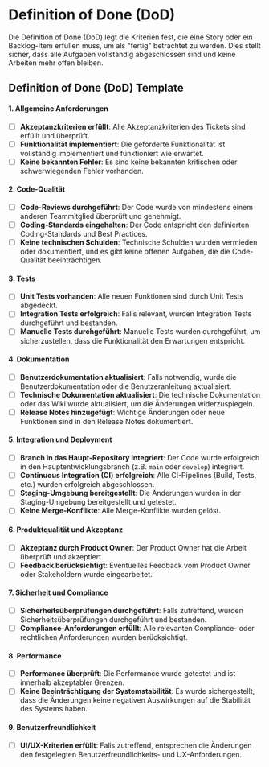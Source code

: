 # Definition of Done (DoD)

Die Definition of Done (DoD) legt die Kriterien fest, die eine Story oder ein Backlog-Item erfüllen muss, um als "fertig" betrachtet zu werden. Dies stellt sicher, dass alle Aufgaben vollständig abgeschlossen sind und keine Arbeiten mehr offen bleiben.


## **Definition of Done (DoD) Template**

#### **1. Allgemeine Anforderungen**
- [ ] **Akzeptanzkriterien erfüllt**: Alle Akzeptanzkriterien des Tickets sind erfüllt und überprüft.
- [ ] **Funktionalität implementiert**: Die geforderte Funktionalität ist vollständig implementiert und funktioniert wie erwartet.
- [ ] **Keine bekannten Fehler**: Es sind keine bekannten kritischen oder schwerwiegenden Fehler vorhanden.

#### **2. Code-Qualität**
- [ ] **Code-Reviews durchgeführt**: Der Code wurde von mindestens einem anderen Teammitglied überprüft und genehmigt.
- [ ] **Coding-Standards eingehalten**: Der Code entspricht den definierten Coding-Standards und Best Practices.
- [ ] **Keine technischen Schulden**: Technische Schulden wurden vermieden oder dokumentiert, und es gibt keine offenen Aufgaben, die die Code-Qualität beeinträchtigen.

#### **3. Tests**
- [ ] **Unit Tests vorhanden**: Alle neuen Funktionen sind durch Unit Tests abgedeckt.
- [ ] **Integration Tests erfolgreich**: Falls relevant, wurden Integration Tests durchgeführt und bestanden.
- [ ] **Manuelle Tests durchgeführt**: Manuelle Tests wurden durchgeführt, um sicherzustellen, dass die Funktionalität den Erwartungen entspricht.

#### **4. Dokumentation**
- [ ] **Benutzerdokumentation aktualisiert**: Falls notwendig, wurde die Benutzerdokumentation oder die Benutzeranleitung aktualisiert.
- [ ] **Technische Dokumentation aktualisiert**: Die technische Dokumentation oder das Wiki wurde aktualisiert, um die Änderungen widerzuspiegeln.
- [ ] **Release Notes hinzugefügt**: Wichtige Änderungen oder neue Funktionen sind in den Release Notes dokumentiert.

#### **5. Integration und Deployment**
- [ ] **Branch in das Haupt-Repository integriert**: Der Code wurde erfolgreich in den Hauptentwicklungsbranch (z.B. `main` oder `develop`) integriert.
- [ ] **Continuous Integration (CI) erfolgreich**: Alle CI-Pipelines (Build, Tests, etc.) wurden erfolgreich abgeschlossen.
- [ ] **Staging-Umgebung bereitgestellt**: Die Änderungen wurden in der Staging-Umgebung bereitgestellt und getestet.
- [ ] **Keine Merge-Konflikte**: Alle Merge-Konflikte wurden gelöst.

#### **6. Produktqualität und Akzeptanz**
- [ ] **Akzeptanz durch Product Owner**: Der Product Owner hat die Arbeit überprüft und akzeptiert.
- [ ] **Feedback berücksichtigt**: Eventuelles Feedback vom Product Owner oder Stakeholdern wurde eingearbeitet.

#### **7. Sicherheit und Compliance**
- [ ] **Sicherheitsüberprüfungen durchgeführt**: Falls zutreffend, wurden Sicherheitsüberprüfungen durchgeführt und bestanden.
- [ ] **Compliance-Anforderungen erfüllt**: Alle relevanten Compliance- oder rechtlichen Anforderungen wurden berücksichtigt.

#### **8. Performance**
- [ ] **Performance überprüft**: Die Performance wurde getestet und ist innerhalb akzeptabler Grenzen.
- [ ] **Keine Beeinträchtigung der Systemstabilität**: Es wurde sichergestellt, dass die Änderungen keine negativen Auswirkungen auf die Stabilität des Systems haben.

#### **9. Benutzerfreundlichkeit**
- [ ] **UI/UX-Kriterien erfüllt**: Falls zutreffend, entsprechen die Änderungen den festgelegten Benutzerfreundlichkeits- und UX-Anforderungen.